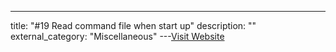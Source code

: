 ---
title: "#19 Read command file when start up"
description: ""
external_category: "Miscellaneous"
---[Visit Website](https://github.com/WangYihang/Platypus/issues/19)

